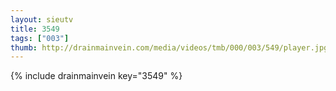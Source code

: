 ```yaml
--- 
layout: sieutv
title: 3549
tags: ["003"]
thumb: http://drainmainvein.com/media/videos/tmb/000/003/549/player.jpg
---
```

{% include drainmainvein key="3549" %} 
